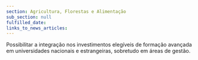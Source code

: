 ```yaml
---
section: Agricultura, Florestas e Alimentação
sub_section: null
fulfilled_date:
links_to_news_articles:
---
```


Possibilitar a integração nos investimentos elegíveis de formação avançada em universidades nacionais e estrangeiras, sobretudo em áreas de gestão.